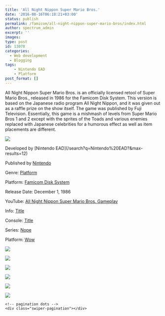 ```yaml
---
title: 'All Night Nippon Super Mario Bros.'
date: '2016-08-16T06:18:21+03:00'
status: publish
permalink: /famicom/all-night-nippon-super-mario-bros/index.html
author: spectrum_admin
excerpt: ''
images: 
type: post
id: 13078
categories:
  - Web development
  - Blogging
tags:
    - Nintendo EAD
    - Platform
post_format: []
---
```

All Night Nippon Super Mario Bros. is an officially licensed retool of Super Mario Bros., released in 1986 for the Famicom Disk System. This version is based on the Japanese radio program All Night Nippon, and it was given out as a raffle prize on the show itself. The game was published by Fuji Television. Essentially, this game is a mishmash of levels from Super Mario Bros 1 and 2 except with the sprites of the Toads and various enemies replaced with Japanese celebrities for a humorous effect as well as item placements are different.

![](https://images.launchbox-app.com/dd6916ee-1687-4ba6-9abf-291643d729ae.jpg)

<div class="game-info">
Developed by [Nintendo EAD](/search?q=Nintendo%20EAD?&max-results=12)  
  
Published by [Nintendo](/search?q=Nintendo?&max-results=12)  
  
Genre: [Platform](/search?q=Platform?&max-results=12)  
  
Platform: [Famicom Disk System](/search/label/%40famicom?&amp;max-results=12)  
  
Release Date: December 1, 1986
  
YouTube: [All Night Nippon Super Mario Bros. Gameplay](https://www.youtube.com/watch?v=ROCNQViaWXU)
  
Info: <a href="/famicom/big-challenge-gun-fighter/">Title</a>
  
Console: <a href="/famicom/">Title</a>
  
Series: <a href="https://yuushaexa.github.io/categories/blogging/">Nope</a>
  
Platform: <a href="/categories/blogging/">Wow</a>
  
</div>
   <div class="swiper-container">
        <div class="swiper-wrapper"> 

![](https://images.launchbox-app.com/dd6916ee-1687-4ba6-9abf-291643d729ae.jpg)
  
![](https://images.launchbox-app.com/dd6916ee-1687-4ba6-9abf-291643d729ae.jpg)
  
![](https://images.launchbox-app.com/dd6916ee-1687-4ba6-9abf-291643d729ae.jpg)
  
![](https://images.launchbox-app.com/165d9691-4653-42bb-9fe2-6a8bc46d9b0f.jpg)
  
![](https://images.launchbox-app.com/165d9691-4653-42bb-9fe2-6a8bc46d9b0f.jpg)
  
![](https://images.launchbox-app.com/165d9691-4653-42bb-9fe2-6a8bc46d9b0f.jpg)

  </div>
<div class="swiper-button-next"></div>
    <div class="swiper-button-prev"></div>
    <!-- !next / prev arrows -->
    
    <!-- pagination dots -->
    <div class="swiper-pagination"></div>
  
</div>
